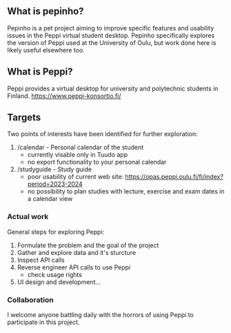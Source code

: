 ## What is pepinho?

Pepinho is a pet project aiming to improve specific features and usability issues in the Peppi virtual student desktop. Pepinho specifically explores the version of Peppi used at the University of Oulu, but work done here is likely useful elsewhere too.

## What is Peppi?

Peppi provides a virtual desktop for university and polytechnic students in Finland. https://www.peppi-konsortio.fi/

## Targets

Two points of interests have been identified for further exploration:

1. /calendar - Personal calendar of the student
   - currently visable only in Tuudo app
   - no export functionality to your personal calendar 
2. /studyguide - Study guide
   - poor usability of current web site: https://opas.peppi.oulu.fi/fi/index?period=2023-2024
   - no possibility to plan studies with lecture, exercise and exam dates in a calendar view

### Actual work

General steps for exploring Peppi:

1. Formulate the problem and the goal of the project
2. Gather and explore data and it's sturcture
3. Inspect API calls
4. Reverse engineer API calls to use Peppi
   - check usage rights
5. UI design and development...


### Collaboration

I welcome anyone battling daily with the horrors of using Peppi to participate in this project.
